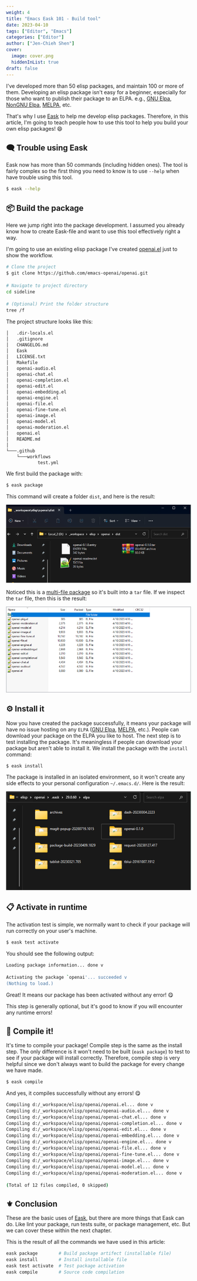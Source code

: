 ```yaml
---
weight: 4
title: "Emacs Eask 101 - Build tool"
date: 2023-04-10
tags: ["Editor", "Emacs"]
categories: ["Editor"]
author: ["Jen-Chieh Shen"]
cover:
  image: cover.png
  hiddenInList: true
draft: false
---
```


I've developed more than 50 elisp packages, and maintain 100 or more of them.
Developing an elisp package isn't easy for a beginner, especially for those
who want to publish their package to an ELPA. e.g., [GNU Elpa][], [NonGNU Elpa][],
[MELPA][], etc.

That's why I use [Eask][] to help me develop elisp packages. Therefore, in this
article, I'm going to teach people how to use this tool to help you build your
own elisp packages! 😄

<!-- more -->

## 🗨️ Trouble using Eask

Eask now has more than 50 commands (including hidden ones). The tool is fairly
complex so the first thing you need to know is to use `--help` when have trouble
using this tool.

```sh
$ eask --help
```

## 📦 Build the package

Here we jump right into the package development. I assumed you already know
how to create Eask-file and want to use this tool effectively right a way.

I'm going to use an existing elisp package I've created [openai.el][openai]
just to show the workflow.

```sh
# Clone the project
$ git clone https://github.com/emacs-openai/openai.git

# Navigate to project directory
cd sideline

# (Optional) Print the folder structure
tree /f
```

The project structure looks like this:

```
│   .dir-locals.el
│   .gitignore
│   CHANGELOG.md
│   Eask
│   LICENSE.txt
│   Makefile
│   openai-audio.el
│   openai-chat.el
│   openai-completion.el
│   openai-edit.el
│   openai-embedding.el
│   openai-engine.el
│   openai-file.el
│   openai-fine-tune.el
│   openai-image.el
│   openai-model.el
│   openai-moderation.el
│   openai.el
│   README.md
│
└───.github
    └───workflows
            test.yml
```

We first build the package with:

```sh
$ eask package
```

This command will create a folder `dist`, and here is the result:

![](package.png)

Noticed this is a [multi-file package][] so it's built into a `tar` file. If we
inspect the `tar` file, then this is the result:

![](tar.png)

## ⚙ Install it

Now you have created the package successfully, it means your package will have
no issue hosting on any `ELPA` ([GNU Elpa][], [MELPA][], etc.).
People can download your package on the ELPA you like to host. The next step
is to test installing the package. It's meaningless if people can download
your package but aren't able to install it. We install the package with
the `install` command:

```sh
$ eask install
```

The package is installed in an isolated environment, so it won't create any side
effects to your personal configuration `~/.emacs.d/`. Here is the result:

![](install.png)

## 📋 Activate in runtime

The activation test is simple, we normally want to check if your package will
run correctly on your user's machine.

```sh
$ eask test activate
```

You should see the following output:

```sh
Loading package information... done v

Activating the package `openai'... succeeded v
(Nothing to load.)
```

Great! It means our package has been activated without any error! 😋

This step is generally optional, but it's good to know if you will encounter
any runtime errors!

## 👷 Compile it!

It's time to compile your package! Compile step is the same as the install step.
The only difference is it won't need to be built (`eask package`) to test
to see if your package will install correctly. Therefore, compile step is very
helpful since we don't always want to build the package for every change we
have made.

```sh
$ eask compile
```

And yes, it compiles successfully without any errors! 😋

```sh
Compiling d:/_workspace/elisp/openai/openai.el... done v
Compiling d:/_workspace/elisp/openai/openai-audio.el... done v
Compiling d:/_workspace/elisp/openai/openai-chat.el... done v
Compiling d:/_workspace/elisp/openai/openai-completion.el... done v
Compiling d:/_workspace/elisp/openai/openai-edit.el... done v
Compiling d:/_workspace/elisp/openai/openai-embedding.el... done v
Compiling d:/_workspace/elisp/openai/openai-engine.el... done v
Compiling d:/_workspace/elisp/openai/openai-file.el... done v
Compiling d:/_workspace/elisp/openai/openai-fine-tune.el... done v
Compiling d:/_workspace/elisp/openai/openai-image.el... done v
Compiling d:/_workspace/elisp/openai/openai-model.el... done v
Compiling d:/_workspace/elisp/openai/openai-moderation.el... done v

(Total of 12 files compiled, 0 skipped)
```

## ⚜️ Conclusion

These are the basic uses of [Eask][], but there are more things that Eask can
do. Like lint your package, run tests suite, or package management, etc. But
we can cover these within the next chapter.

This is the result of all the commands we have used in this article:

```sh
eask package        # Build package artifect (installable file)
eask install        # Install installable file
eask test activate  # Test package activation
eask compile        # Source code compilation
```

[GNU Elpa]: https://elpa.gnu.org/
[NonGNU Elpa]: https://elpa.nongnu.org/
[MELPA]: https://melpa.org/
[Eask]: https://github.com/emacs-eask/cli
[openai]: https://github.com/emacs-openai/openai
[multi-file package]: https://www.gnu.org/software/emacs/manual/html_node/elisp/Multi_002dfile-Packages.html
